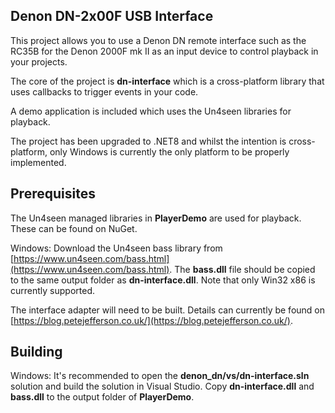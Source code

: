 ## Denon DN-2x00F USB Interface

This project allows you to use a Denon DN remote interface such as the RC35B for the Denon 2000F mk II as an input device to control playback in your projects.

The core of the project is **dn-interface** which is a cross-platform library that uses callbacks to trigger events in your code.

A demo application is included which uses the Un4seen libraries for playback.

The project has been upgraded to .NET8 and whilst the intention is cross-platform, only Windows is currently the only platform to be properly implemented.

## Prerequisites

The Un4seen managed libraries in **PlayerDemo** are used for playback. These can be found on NuGet.

Windows: Download the Un4seen bass library from [https://www.un4seen.com/bass.html](https://www.un4seen.com/bass.html). The **bass.dll** file should be copied to the same output folder as **dn-interface.dll**. Note that only Win32 x86 is currently supported.

The interface adapter will need to be built. Details can currently be found on [https://blog.petejefferson.co.uk/](https://blog.petejefferson.co.uk/).

## Building

Windows: It's recommended to open the **denon\_dn/vs/dn-interface.sln** solution and build the solution in Visual Studio. Copy **dn-interface.dll** and **bass.dll** to the output folder of **PlayerDemo**.
